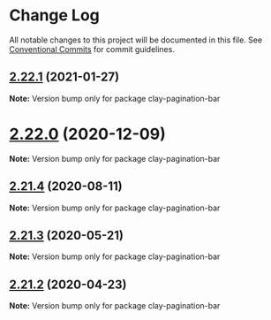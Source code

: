 # Change Log

All notable changes to this project will be documented in this file.
See [Conventional Commits](https://conventionalcommits.org) for commit guidelines.

## [2.22.1](https://github.com/liferay/clay/tree/master/packages/clay-pagination-bar/compare/v2.22.0...v2.22.1) (2021-01-27)

**Note:** Version bump only for package clay-pagination-bar





# [2.22.0](https://github.com/liferay/clay/tree/master/packages/clay-pagination-bar/compare/v2.21.5...v2.22.0) (2020-12-09)

**Note:** Version bump only for package clay-pagination-bar





## [2.21.4](https://github.com/liferay/clay/tree/master/packages/clay-pagination-bar/compare/v2.21.3...v2.21.4) (2020-08-11)

**Note:** Version bump only for package clay-pagination-bar





## [2.21.3](https://github.com/liferay/clay/tree/master/packages/clay-pagination-bar/compare/v2.21.2...v2.21.3) (2020-05-21)

**Note:** Version bump only for package clay-pagination-bar





## [2.21.2](https://github.com/liferay/clay/tree/master/packages/clay-pagination-bar/compare/v2.21.1...v2.21.2) (2020-04-23)

**Note:** Version bump only for package clay-pagination-bar
